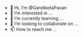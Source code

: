 - 👋 Hi, I’m @GandikotaPavan
- 👀 I’m interested in ...
- 🌱 I’m currently learning ...
- 💞️ I’m looking to collaborate on ...
- 📫 How to reach me ...

<!---
GandikotaPavan/GandikotaPavan is a ✨ special ✨ repository because its `README.md` (this file) appears on your GitHub profile.
You can click the Preview link to take a look at your changes.
--->
